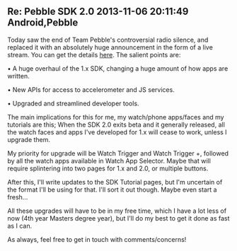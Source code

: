 Re: Pebble SDK 2.0
2013-11-06 20:11:49
Android,Pebble
---

Today saw the end of Team Pebble's controversial radio silence, and replaced it with an absolutely huge announcement in the form of a live stream. You can get the details <a title="Pebble SDK 2.0 stream" href="http://www.youtube.com/watch?v=uoVX2ibCFXw">here</a>. The salient points are:

• A huge overhaul of the 1.x SDK, changing a huge amount of how apps are written.

• New APIs for access to accelerometer and JS services.

• Upgraded and streamlined developer tools.


The main implications for this for me, my watch/phone apps/faces and my tutorials are this; When the SDK 2.0 exits beta and it generally released, all the watch faces and apps I've developed for 1.x will cease to work, unless I upgrade them.

My priority for upgrade will be Watch Trigger and Watch Trigger +, followed by all the watch apps available in Watch App Selector. Maybe that will require splintering into two pages for 1.x and 2.0, or multiple buttons.

After this, I'll write updates to the SDK Tutorial pages, but I'm uncertain of the format I'll be using for that. I'll sort it out though. Maybe even start a fresh...

All these upgrades will have to be in my free time, which I have a lot less of now (4th year Masters degree year), but I'll do my best to get it done as fast as I can.

As always, feel free to get in touch with comments/concerns!
